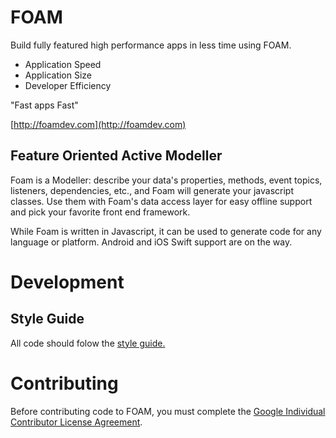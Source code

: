 # FOAM

Build fully featured high performance apps in less time using FOAM.

  * Application Speed
  * Application Size
  * Developer Efficiency

"Fast apps Fast"

[http://foamdev.com](http://foamdev.com)

## Feature Oriented Active Modeller

Foam is a Modeller: describe your data's properties, methods, event topics,
listeners, dependencies, etc., and Foam will generate your javascript classes.
Use them with Foam's data access layer for easy offline support and pick your
favorite front end framework.

While Foam is written in Javascript, it can be used to generate code for any
language or platform. Android and iOS Swift support are on the way.

# Development

## Style Guide

All code should folow the [style guide.](doc/guides/StyleGuide.md)

# Contributing

Before contributing code to FOAM, you must complete the [Google Individual Contributor License Agreement](https://cla.developers.google.com/about/google-individual?csw=1).
